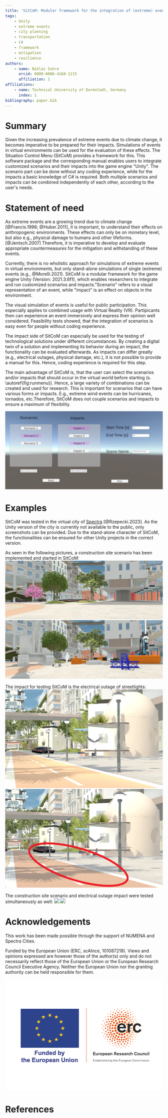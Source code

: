 ```yaml
---
title: 'SitCoM: Modular framework for the integration of (extreme) events and their impacts in Unity'
tags:
    - Unity
    - extreme events
    - city planning
    - transportation
    - C#
    - framework
    - mitigation
    - resilience
authors:
    - name: Niklas Suhre
      orcid: 0009-0006-4168-1115
      affiliation: 1
affiliations:
    - name: Technical University of Darmstadt, Germany
      index: 1
bibliography: paper.bib
---
```


# Summary

Given the increasing prevalence of extreme events due to climate change, it becomes imperative to be prepared for their impacts. Simulations of events in virtual environments can be used for the evaluation of these effects. The Situation Control Menu (SitCoM) provides a framework for this. This software package and the corresponding manual enables users to integrate customized scenarios and their impacts into the game engine "Unity". The scenario part can be done without any coding experience, while for the impacts a basic knowledge of C# is required. Both multiple scenarios and impacts can be combined independently of each other, according to the user's needs.

# Statement of need

As extreme events are a growing trend due to climate change [@Francis.1998; @Huber.2011], it is important, to understand their effects on anthropogenic environments. These effects can only be on monetary level, but also e.g., physical damage to humans and other lifeforms. [@Jentsch.2007] Therefore, it is imperative to develop and evaluate appropriate countermeasures for the mitigation and withstanding of these events.

Currently, there is no wholistic approach for simulations of extreme events in virtual environments, but only stand-alone simulations of single (extreme) events (e.g., @Morelli.2021). SitCoM is a modular framework for the game engine Unity (Version: 2021.3.6f1), which enables researchers to integrate and run customized scenarios and impacts."Scenario" refers to a visual representation of an event, while "impact" is an effect on objects in the environment.

The visual simulation of events is useful for public participation. This especially applies to combined usage with Virtual Reality (VR). Partipicants then can experience an event immersively and express their opinion well considered. Feasibility tests showed, that the integration of scenarios is easy even for people without coding experience.

The impact side of SitCoM can especially be used for the testing of technological solutions under different circumstances. By creating a digital twin of a solution and implementing its behavior during an impact, the functionality can be evaluated afterwards. As impacts can differ greatly (e.g., electrical outages, physical damage, etc.), it is not possible to provide a manual for this. Hence, coding experience is required for this step.

The main advantage of SitCoM is, that the user can select the scenarios and/or impacts that should occur in the virtual world before starting (s. \autoref{fig:runmenu}). Hence, a large variety of combinations can be created and used for research. This is important for scenarios that can have various forms or impacts. E.g., extreme wind events can be hurricanes, tornados, etc.Therefore, SitCoM does not couple scenarios and impacts to ensure a maximum of flexibility.

![Run Menu of SitCoM. The user can select the desired scenarios and impacts that should occur.\label{fig:runmenu}](images/run_scenario.PNG)

# Examples

SitCoM was tested in the virtual city of [Spectra](www.spectracities.com) [@Rzepecki.2023]. As the Unity version of the city is currently not available to the public, only screenshots can be provided. Due to the stand-alone character of SitCoM, the functionalities can be ensured for other Unity projects in the correct version.

As seen in the following pictures, a construction site scenario has been implemented and started in SitCoM:
![](images/construction_site_off.PNG)
![](images/construction_site_on.PNG)

The impact for testing SitCoM is the electrical outage of streetlights:
![](images/streetlights_on.PNG)
![](images/streetlights_off_with_marking.png)

The construction site scenario and electrical outage impact were tested simultaneously as well:
![](images/scenario_and_impact_off.PNG)
![](images/scenario_and_impact_on.PNG)

# Acknowledgements

This work has been made possible through the support of NUMENA and Spectra Cities.

Funded by the European Union (ERC, scAInce, 101087218). Views and opinions expressed are however those of the author(s) only and do not necessarily reflect those of the European Union or the European Research Council Executive Agency. Neither the European Union nor the granting authority can be held responsible for them.

![](images/erc_logo.png)

# References